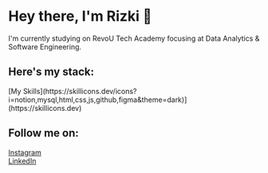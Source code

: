 <h1>Hey there, I'm Rizki 👋</h1>

<p>I'm currently studying on RevoU Tech Academy focusing at Data Analytics & Software Engineering.</p>


<h2>Here's my stack:</h2>
[My Skills](https://skillicons.dev/icons?i=notion,mysql,html,css,js,github,figma&theme=dark)](https://skillicons.dev)



<H2>Follow me on:</H2>
<a href="https://instagram.com/rizkihidayatulfadlii?" alt="Instagram">Instagram</a> <br>
<a href="https://www.linkedin.com/in/rizkihidayatulfadli/" alt="LinkedIn">LinkedIn</a>
